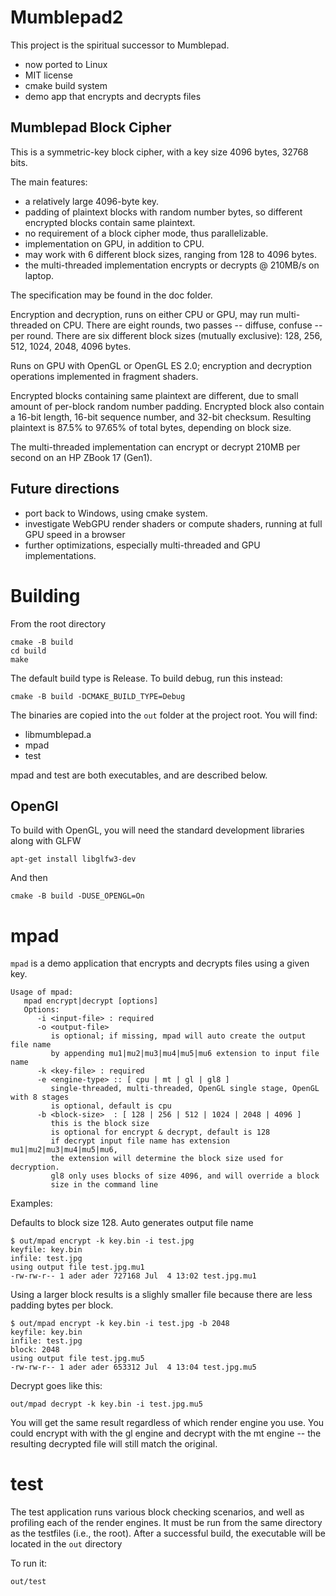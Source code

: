# Mumblepad2

This project is the spiritual successor to Mumblepad.

- now ported to Linux
- MIT license
- cmake build system
- demo app that encrypts and decrypts files


## Mumblepad Block Cipher

This is a symmetric-key block cipher, with a key size 4096 bytes, 32768 bits.

The main features:
- a relatively large 4096-byte key.
- padding of plaintext blocks with random number bytes, so different encrypted blocks contain same plaintext.
- no requirement of a block cipher mode, thus parallelizable.
- implementation on GPU, in addition to CPU.
- may work with 6 different block sizes, ranging from 128 to 4096 bytes.
- the multi-threaded implementation encrypts or decrypts @ 210MB/s on laptop.

The specification may be found in the doc folder.

Encryption and decryption, runs on either CPU or GPU, may run multi-threaded on CPU.  There are eight rounds, two passes -- diffuse, confuse -- per round. There are six different block sizes (mutually exclusive): 128, 256, 512, 1024, 2048, 4096 bytes.

Runs on GPU with OpenGL or OpenGL ES 2.0; encryption and decryption operations implemented in fragment shaders.

Encrypted blocks containing same plaintext are different, due to small amount of per-block random number padding. Encrypted block also contain a 16-bit length, 16-bit sequence number, and 32-bit checksum.  Resulting plaintext is 87.5% to 97.65% of total bytes, depending on block size.

The multi-threaded implementation can encrypt or decrypt 210MB per second on an HP ZBook 17 (Gen1).




## Future directions
- port back to Windows, using cmake system.
- investigate WebGPU render shaders or compute shaders, running at full GPU speed in a browser
- further optimizations, especially multi-threaded and GPU implementations.

# Building

From the root directory

```
cmake -B build
cd build
make
```

The default build type is Release.  To build debug, run this instead:

    cmake -B build -DCMAKE_BUILD_TYPE=Debug

The binaries are copied into the `out` folder at the project root. You will find:
- libmumblepad.a
- mpad
- test

mpad and test are both executables, and are described below.

## OpenGl
To build with OpenGL, you will need the standard development libraries along with GLFW

    apt-get install libglfw3-dev

And then

    cmake -B build -DUSE_OPENGL=On

# mpad

`mpad` is a demo application that encrypts and decrypts files using a given key.


```
Usage of mpad:
   mpad encrypt|decrypt [options]
   Options:
      -i <input-file> : required
      -o <output-file> 
         is optional; if missing, mpad will auto create the output file name
         by appending mu1|mu2|mu3|mu4|mu5|mu6 extension to input file name
      -k <key-file> : required
      -e <engine-type> :: [ cpu | mt | gl | gl8 ]
         single-threaded, multi-threaded, OpenGL single stage, OpenGL with 8 stages
         is optional, default is cpu
      -b <block-size>  : [ 128 | 256 | 512 | 1024 | 2048 | 4096 ]
         this is the block size
         is optional for encrypt & decrypt, default is 128
         if decrypt input file name has extension mu1|mu2|mu3|mu4|mu5|mu6, 
         the extension will determine the block size used for decryption.
         gl8 only uses blocks of size 4096, and will override a block 
         size in the command line

```

Examples:

Defaults to block size 128. Auto generates output file name
```
$ out/mpad encrypt -k key.bin -i test.jpg
keyfile: key.bin
infile: test.jpg
using output file test.jpg.mu1
-rw-rw-r-- 1 ader ader 727168 Jul  4 13:02 test.jpg.mu1
```

Using a larger block results is a slighly smaller file because there are less padding bytes per block.
```
$ out/mpad encrypt -k key.bin -i test.jpg -b 2048
keyfile: key.bin
infile: test.jpg
block: 2048
using output file test.jpg.mu5
-rw-rw-r-- 1 ader ader 653312 Jul  4 13:04 test.jpg.mu5
```

Decrypt goes like this:
```
out/mpad decrypt -k key.bin -i test.jpg.mu5
```

You will get the same result regardless of which render engine you use.  You could encrypt with with the gl engine and decrypt with the mt engine -- the resulting decrypted file will still match the original.


# test

The test application runs various block checking scenarios, and well as profiling each of the render engines.  It must be run from the same directory as the testfiles (i.e., the root).  After a successful build, the executable will be located in the `out` directory

To run it:

    out/test







